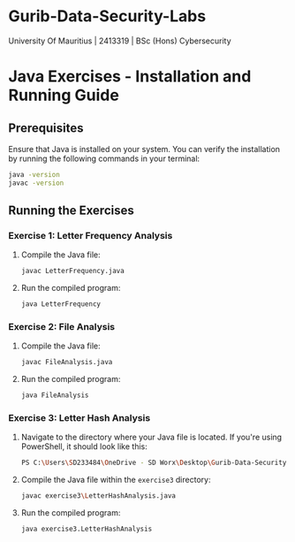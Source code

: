 # Gurib-Data-Security-Labs
University Of Mauritius | 2413319 | BSc (Hons) Cybersecurity


# Java Exercises - Installation and Running Guide

## Prerequisites

Ensure that Java is installed on your system. You can verify the installation by running the following commands in your terminal:

```bash
java -version
javac -version
```


## Running the Exercises

### Exercise 1: Letter Frequency Analysis

1. Compile the Java file:
   ```bash
   javac LetterFrequency.java
   ```
2. Run the compiled program:
   ```bash
   java LetterFrequency
   ```

### Exercise 2: File Analysis

1. Compile the Java file:
   ```bash
   javac FileAnalysis.java
   ```
2. Run the compiled program:
   ```bash
   java FileAnalysis
   ```

### Exercise 3: Letter Hash Analysis

1. Navigate to the directory where your Java file is located. If you're using PowerShell, it should look like this:
   ```bash
   PS C:\Users\SD233484\OneDrive - SD Worx\Desktop\Gurib-Data-Security-Labs>
   ```
2. Compile the Java file within the `exercise3` directory:
   ```bash
   javac exercise3\LetterHashAnalysis.java
   ```
3. Run the compiled program:
   ```bash
   java exercise3.LetterHashAnalysis
   ```

